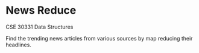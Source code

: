 # News Reduce
CSE 30331 Data Structures

Find the trending news articles from various sources by map reducing their headlines.
